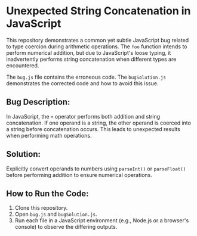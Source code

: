 # Unexpected String Concatenation in JavaScript

This repository demonstrates a common yet subtle JavaScript bug related to type coercion during arithmetic operations.  The `foo` function intends to perform numerical addition, but due to JavaScript's loose typing, it inadvertently performs string concatenation when different types are encountered.

The `bug.js` file contains the erroneous code. The `bugSolution.js` demonstrates the corrected code and how to avoid this issue.

## Bug Description:
In JavaScript, the `+` operator performs both addition and string concatenation.  If one operand is a string, the other operand is coerced into a string before concatenation occurs. This leads to unexpected results when performing math operations.

## Solution:
Explicitly convert operands to numbers using `parseInt()` or `parseFloat()` before performing addition to ensure numerical operations.

## How to Run the Code:
1. Clone this repository.
2. Open `bug.js` and `bugSolution.js`.
3. Run each file in a JavaScript environment (e.g., Node.js or a browser's console) to observe the differing outputs.